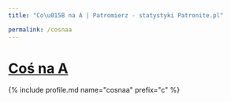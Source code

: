 ```yaml
---
title: "Co\u015B na A | Patromierz - statystyki Patronite.pl"

permalink: /cosnaa
---
```


# [Coś na A](https://patronite.pl/cosnaa)

{% include profile.md name="cosnaa" prefix="c" %}
